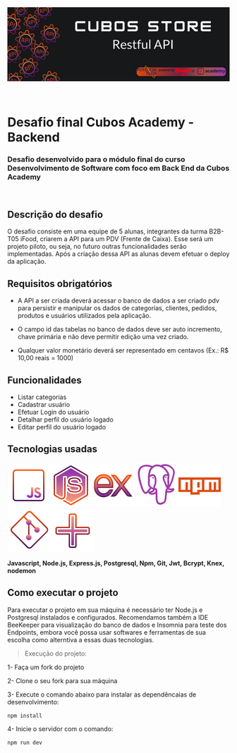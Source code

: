 <div align="center"><img src="./img/cubos store restful api.png" alt="o3LTMQ.png" width=700 border="0" /></a></div>
<br>
<br>
<h1>Desafio final Cubos Academy - Backend</h1>

### Desafio desenvolvido para o módulo final do curso Desenvolvimento de Software com foco em Back End da Cubos Academy
<br>

## Descrição do desafio
O desafio consiste em uma equipe de 5 alunas, integrantes da turma B2B-T05 iFood, criarem a API para um PDV (Frente de Caixa). Esse será um projeto piloto, ou seja, no futuro outras funcionalidades serão implementadas. Após a criação dessa API as alunas devem efetuar o deploy da aplicação.

## Requisitos obrigatórios
- A API a ser criada deverá acessar o banco de dados a ser criado pdv para persistir e manipular os dados de categorias, clientes, pedidos, produtos e usuários utilizados pela aplicação.

 - O campo id das tabelas no banco de dados deve ser auto incremento, chave primária e não deve permitir edição uma vez criado.

- Qualquer valor monetário deverá ser representado em centavos (Ex.: R$ 10,00 reais = 1000)

## Funcionalidades
- Listar categorias
- Cadastrar usuário
- Efetuar Login do usuário
- Detalhar perfil do usuário logado
- Editar perfil do usuário logado
 
 ## Tecnologias usadas
<img src="./img/icons8-javascript-96.png" alt="javascript" border="0" /></a><img src="./img/icons8-node-js-96.png" alt="nodejs" border="0" /><img src="./img/icons8-express-js-96.png" alt="express" border="0" /><img src="./img/icons8-postgresql-100.png" alt="postgresql" border="0" /><img src="./img/icons8-npm-96.png" alt="npm" border="0" /><img src="./img/icons8-git-100.png" alt="git" border="0" /><img src="./img/icons8-plus-math-96.png" alt="plus" border="0" />

**Javascript, Node.js, Express.js, Postgresql, Npm, Git, Jwt, Bcrypt, Knex, nodemon**

## Como executar o projeto
Para executar o projeto em sua máquina é necessário ter Node.js e Postgresql instalados e configurados. Recomendamos também a IDE BeeKeeper para visualização do banco de dados e Insomnia para teste dos Endpoints, embora você possa usar softwares e ferramentas de sua escolha como alterntiva a essas duas tecnologias.

> Execução do projeto:

1- Faça um fork do projeto

2- Clone o seu fork para sua máquina

3- Execute o comando abaixo para instalar as dependêncaias de desenvolvimento:
```bash
npm install
```

4- Inicie o servidor com o comando:
```bash
npm run dev
```


